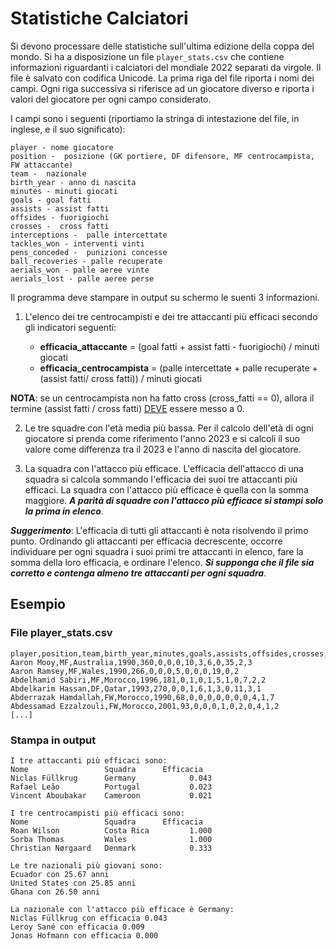 # Statistiche Calciatori

Si devono processare delle statistiche sull'ultima edizione della coppa del mondo. Si ha a disposizione un file `player_stats.csv` che contiene informazioni riguardanti i calciatori del mondiale 2022 separati da virgole. Il file è salvato con codifica Unicode. La prima riga del file riporta i nomi dei campi. Ogni riga successiva si riferisce ad un giocatore diverso e riporta i valori del giocatore per ogni campo considerato. 

I campi sono i seguenti (riportiamo la stringa di intestazione del file, in inglese, e il suo significato):

    player - nome giocatore
    position -  posizione (GK portiere, DF difensore, MF centrocampista, FW attaccante)
    team -  nazionale
    birth_year - anno di nascita
    minutes - minuti giocati
    goals - goal fatti
    assists - assist fatti
    offsides - fuorigiochi 
    crosses -  cross fatti
    interceptions -  palle intercettate
    tackles_won - interventi vinti
    pens_conceded -  punizioni concesse
    ball_recoveries - palle recuperate
    aerials_won - palle aeree vinte
    aerials_lost - palle aeree perse

Il programma deve stampare in output su schermo le suenti 3 informazioni.

1. L'elenco dei tre centrocampisti e dei tre attaccanti più efficaci secondo gli indicatori seguenti:

     -  **efficacia_attaccante** = (goal fatti + assist fatti - fuorigiochi) / minuti giocati
     -  **efficacia_centrocampista** = (palle intercettate + palle recuperate + (assist fatti/ cross fatti)) / minuti giocati


**NOTA**: se un centrocampista non ha fatto cross (cross_fatti == 0), allora il termine (assist fatti / cross fatti) <u>DEVE</u> essere messo a 0.

2. Le tre squadre con l'età media più bassa. Per il calcolo dell'età di ogni giocatore si prenda come riferimento l'anno 2023 e si calcoli il suo valore come differenza tra il 2023 e l'anno di nascita del giocatore.

3. La squadra con l'attacco più efficace. L'efficacia dell'attacco di una squadra si calcola sommando l'efficacia dei suoi tre attaccanti più efficaci. La squadra con l'attacco più efficace è quella con la somma maggiore. ***A parità di squadre con l'attacco più efficace si stampi solo la prima in elenco***.

***Suggerimento***: L'efficacia di tutti gli attaccanti è nota risolvendo il primo punto. Ordinando gli attaccanti per efficacia decrescente, occorre individuare per ogni squadra i suoi primi tre attaccanti in elenco, fare la somma della loro efficacia, e ordinare l'elenco. ***Si supponga che il file sia corretto e contenga almeno tre attaccanti per ogni squadra***.

## Esempio

### File player_stats.csv

    player,position,team,birth_year,minutes,goals,assists,offsides,crosses,interceptions,tackles_won,pens_conceded,ball_recoveries,aerials_won,aerials_lost
    Aaron Mooy,MF,Australia,1990,360,0,0,0,10,3,6,0,35,2,3
    Aaron Ramsey,MF,Wales,1990,266,0,0,0,5,0,0,0,19,0,2
    Abdelhamid Sabiri,MF,Morocco,1996,181,0,1,0,1,5,1,0,7,2,2
    Abdelkarim Hassan,DF,Qatar,1993,270,0,0,1,6,1,3,0,11,3,1
    Abderrazak Hamdallah,FW,Morocco,1990,68,0,0,0,0,0,0,0,4,1,7
    Abdessamad Ezzalzouli,FW,Morocco,2001,93,0,0,0,1,0,2,0,4,1,2
    [...]

### Stampa in output

    I tre attaccanti più efficaci sono:
    Nome                 Squadra      Efficacia
    Niclas Füllkrug      Germany            0.043
    Rafael Leão          Portugal           0.023
    Vincent Aboubakar    Cameroon           0.021

    I tre centrocampisti più efficaci sono:
    Nome                 Squadra      Efficacia
    Roan Wilson          Costa Rica         1.000
    Sorba Thomas         Wales              1.000
    Christian Nørgaard   Denmark            0.333

    Le tre nazionali più giovani sono:
    Ecuador con 25.67 anni
    United States con 25.85 anni
    Ghana con 26.50 anni

    La nazionale con l'attacco più efficace è Germany:
    Niclas Füllkrug con efficacia 0.043
    Leroy Sané con efficacia 0.009
    Jonas Hofmann con efficacia 0.000